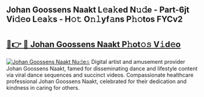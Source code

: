 ## Johan Goossens Naakt L𝚎a𝚔ed N𝚞𝚍e - Part-6jt Vi𝚍𝚎o L𝚎a𝚔s - H𝚘𝚝 O𝚗𝚕yf𝚊ns P𝚑𝚘tos FYCv2

# <h2><a href="http://kf3dlwf.oniu.top/?m=Johan+Goossens+Naakt">🔗👉 🔴 Johan Goossens Naakt P𝚑ot𝚘𝚜 V𝚒d𝚎o</a></h2>

[![Johan Goossens Naakt Nu𝚍e𝚜](https://i.imgur.com/0qMVB7G.gif)](http://kf3dlwf.oniu.top/?m=Johan+Goossens+Naakt)
Digital artist and amusement provider Johan Goossens Naakt, famed for disseminating dance and lifestyle content via viral dance sequences and succinct videos. Compassionate healthcare professional Johan Goossens Naakt, celebrated for their dedication and kindness in caring for others.  
